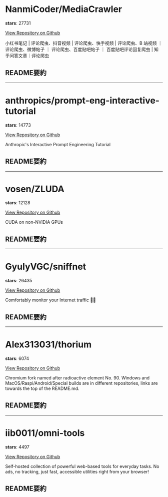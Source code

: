 
# NanmiCoder/MediaCrawler

**stars**: 27731

[View Repository on Github](https://github.com/NanmiCoder/MediaCrawler)

小红书笔记 | 评论爬虫、抖音视频 | 评论爬虫、快手视频 | 评论爬虫、B 站视频 ｜ 评论爬虫、微博帖子 ｜ 评论爬虫、百度贴吧帖子 ｜ 百度贴吧评论回复爬虫 | 知乎问答文章｜评论爬虫

## README要約


---

# anthropics/prompt-eng-interactive-tutorial

**stars**: 14773

[View Repository on Github](https://github.com/anthropics/prompt-eng-interactive-tutorial)

Anthropic's Interactive Prompt Engineering Tutorial

## README要約


---

# vosen/ZLUDA

**stars**: 12128

[View Repository on Github](https://github.com/vosen/ZLUDA)

CUDA on non-NVIDIA GPUs

## README要約


---

# GyulyVGC/sniffnet

**stars**: 26435

[View Repository on Github](https://github.com/GyulyVGC/sniffnet)

Comfortably monitor your Internet traffic 🕵️‍♂️

## README要約


---

# Alex313031/thorium

**stars**: 6074

[View Repository on Github](https://github.com/Alex313031/thorium)

Chromium fork named after radioactive element No. 90. Windows and MacOS/Raspi/Android/Special builds are in different repositories, links are towards the top of the README.md.

## README要約


---

# iib0011/omni-tools

**stars**: 4497

[View Repository on Github](https://github.com/iib0011/omni-tools)

Self-hosted collection of powerful web-based tools for everyday tasks. No ads, no tracking, just fast, accessible utilities right from your browser!

## README要約

